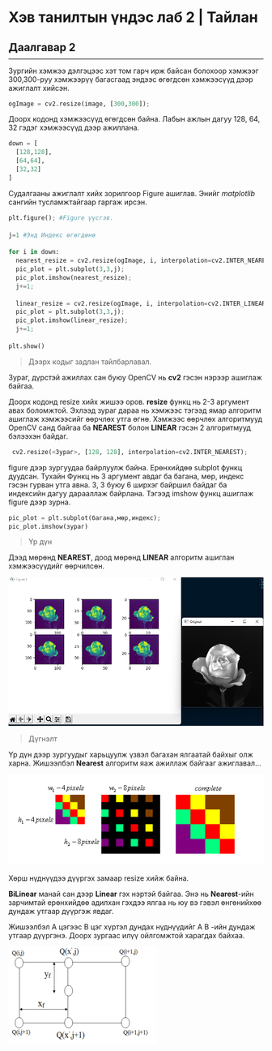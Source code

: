 # Хэв танилтын үндэс лаб 2 | Тайлан

<h2 style="margin-bottom: 10px;
    padding-bottom: 10px;
    border-bottom: 1px solid #000;">Даалгавар 2</h2>

Зургийн хэмжээ дэлгэцээс хэт том гарч ирж байсан болохоор хэмжээг 300,300-руу хэмжээрүү багасгаад эндээс өгөгдсөн хэмжээсүүд дээр ажиглалт хийсэн.

```python
ogImage = cv2.resize(image, [300,300]);
```

Доорх кодонд хэмжээсүүд өгөгдсөн байна. Лабын ажлын дагуу 128, 64, 32 гэдэг хэмжээсүүд дээр ажиллана.

```python
down = [
  [128,128],
  [64,64],
  [32,32]
]
```

Судалгааны ажиглалт хийх зорилгоор Figure ашиглав. Энийг *matplotlib* сангийн тусламжтайгаар гаргаж ирсэн.

```python
plt.figure(); #Figure үүсгэв.

j=1 #Энд Индекс өгөгдөнө 

for i in down:
  nearest_resize = cv2.resize(ogImage, i, interpolation=cv2.INTER_NEAREST);
  pic_plot = plt.subplot(3,3,j);
  pic_plot.imshow(nearest_resize);
  j+=1;

  linear_resize = cv2.resize(ogImage, i, interpolation=cv2.INTER_LINEAR);
  pic_plot = plt.subplot(3,3,j);
  pic_plot.imshow(linear_resize);
  j+=1;

plt.show()
```

> Дээрх кодыг задлан тайлбарлавал.

Зураг, дүрстэй ажиллах сан буюу OpenCV нь **cv2**  гэсэн нэрээр ашиглаж байгаа.

Доорх кодонд resize хийх жишээ оров. **resize** функц нь 2-3 аргумент авах боломжтой. Эхлээд зураг дараа нь хэмжээс тэгээд ямар алгоритм ашиглаж хэмжээсийг өөрчлөх утга өгнө. Хэмжээс өөрчлөх алгоритмууд OpenCV санд байгаа ба **NEAREST** болон **LINEAR** гэсэн 2 алгоритмууд бэлээхэн байдаг.

```python
 cv2.resize(<Зураг>, [128, 128], interpolation=cv2.INTER_NEAREST);
```

figure дээр зургуудаа байрлуулж байна. Ерөнхийдөө subplot функц дуудсан. Тухайн Функц нь 3 аргумент авдаг ба багана, мөр, индекс гэсэн гурван утга авна. 3, 3 буюу 6 ширхэг байршил байдаг ба индексийн дагуу дарааллаж байрлана.
Тэгээд imshow функц ашиглаж figure дээр зурна.

```python
pic_plot = plt.subplot(багана,мөр,индекс);
pic_plot.imshow(зураг)
```

>Үр дүн

Дээд мөрөнд **NEAREST**, доод мөрөнд **LINEAR** алгоритм ашиглан хэмжээсүүдийг өөрчилсөн.

<img src="./result2.png">

>Дүгнэлт

Үр дүн дээр зургуудыг харьцуулж үзвэл багахан ялгаатай байхыг олж харна. 
Жишээлбэл **Nearest** алгоритм яаж ажиллаж байгааг ажиглавал...

<img src="./nearest.png">

Хөрш нүднүүдээ дүүргэх замаар resize хийж байна.

**BiLinear** манай сан дээр **Linear** гэх нэртэй байгаа. Энэ нь **Nearest**-ийн зарчимтай ерөнхийдөө адилхан гэхдээ ялгаа нь юу вэ гэвэл өнгөнийхөө дундаж утгаар дүүргэж явдаг.

Жишээлбэл A цэгээс B цэг хүртэл дундах нүднүүдийг A B -ийн дундаж утгаар дүүргэнэ. Доорх зургаас илүү ойлгомжтой харагдах байхаа.

<img src="./bilinear.png">

